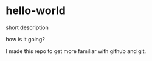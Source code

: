 # hello-world
short description

how is it going?

I made this repo to get more familiar with github and git.
